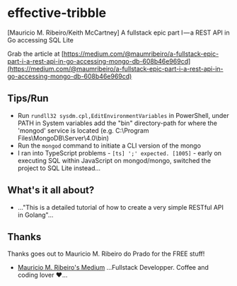# effective-tribble
[Mauricio M. Ribeiro/Keith McCartney] A fullstack epic part I — a REST API in Go accessing SQL Lite

Grab the article at [https://medium.com/@maumribeiro/a-fullstack-epic-part-i-a-rest-api-in-go-accessing-mongo-db-608b46e969cd](https://medium.com/@maumribeiro/a-fullstack-epic-part-i-a-rest-api-in-go-accessing-mongo-db-608b46e969cd)

## Tips/Run

* Run `rundll32 sysdm.cpl,EditEnvironmentVariables` in PowerShell, under PATH in System variables add the "bin" directory-path for where the 'mongod' service is located (e.g. C:\Program Files\MongoDB\Server\4.0\bin)
* Run the `mongod` command to initiate a CLI version of the mongo
* I ran into TypeScript problems - `[ts] ';' expected. [1005]` - early on executing SQL within JavaScript on mongod/mongo, switched the project to SQL Lite instead...

## What's it all about?

* ..."This is a detailed tutorial of how to create a very simple RESTful API in Golang"...

## Thanks

Thanks goes out to Mauricio M. Ribeiro do Prado for the FREE stuff!

* [Mauricio M. Ribeiro's Medium](https://medium.com/@maumribeiro) ...Fullstack Developper. Coffee and coding lover ❤...
